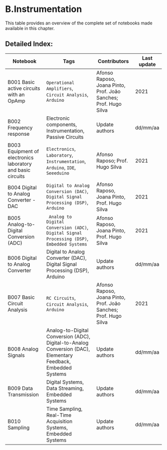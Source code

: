 # B.Instrumentation 
 This table provides an overview of the complete set of notebooks made available in this chapter. 

 ## Detailed Index:  
Notebook  | Tags | Contributors | Last update 
---  | --- | --- | --- 
B001 Basic active circuits with an OpAmp | ```Operational Amplifiers```, ```Circuit Analysis```, ```Arduino```| Afonso Raposo, Joana Pinto, Prof. João Sanches; Prof. Hugo Silva| 2021|
B002 Frequency response | Electronic components, Instrumentation, Passive Circuits| Update authors| dd/mm/aa|
B003 Equipment of electronics laboratory and basic circuits | `Electronics`, `Laboratory`, `Instrumentation`, `Arduino`, `IDE`, `Seeeduino`| Afonso Raposo; Prof. Hugo Silva| 2021|
B004 Digital to Analog Converter - DAC | ```Digital to Analog Conversion (DAC)```, ```Digital Signal Processing (DSP)```, ```Arduino```| Afonso Raposo, Joana Pinto, Prof. Hugo Silva| 2021|
B005 Analog-to-Digital Conversion (ADC) | ``` Analog to Digital Conversion (ADC)```, ```Digital Signal Processing (DSP)```, ```Embedded Systems```| Afonso Raposo, Joana Pinto, Prof. Hugo Silva| 2021|
B006 Digital to Analog Converter | Digital to Analog Converter (DAC), Digital Signal Processing (DSP), Arduino| Update authors| dd/mm/aa|
B007 Basic Circuit Analysis | ```RC Circuits```, ```Circuit Analysis```, ```Arduino```| Afonso Raposo, Joana Pinto, Prof. João Sanches; Prof. Hugo Silva| 2021|
B008 Analog Signals | Analog-to-Digital Conversion (ADC), Digital-to-Analog Conversion (DAC), Elementary Feedback, Embedded Systems| Update authors| dd/mm/aa|
B009 Data Transmission | Digital Systems, Data Streaming, Embedded Systems| Update authors| dd/mm/aa|
B010 Sampling | Time Sampling, Real-Time Acquisition Systems, Embedded Systems| Update authors| dd/mm/aa|

